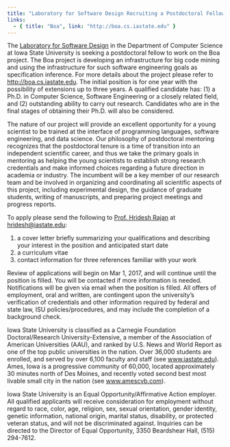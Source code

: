 ```yaml
---
title: "Laboratory for Software Design Recruiting a Postdoctoral Fellow"
links:
  - { title: "Boa", link: "http://boa.cs.iastate.edu" }
---
```


The [Laboratory for Software Design](http://design.cs.iastate.edu) in the
Department of Computer Science at Iowa State University is seeking a
postdoctoral fellow to work on the Boa project. The Boa project is developing
an infrastructure for big code mining and using the infrastructure for such
software engineering goals as specification inference. For more details about
the project please refer to http://boa.cs.iastate.edu. The initial position is
for one year with the possibility of extensions up to three years. A qualified
candidate has: (1) a Ph.D. in Computer Science, Software Engineering or a
closely related field, and (2) outstanding ability to carry out research.
Candidates who are in the final stages of obtaining their Ph.D. will also be
considered.

The nature of our project will provide an excellent opportunity for a young
scientist to be trained at the interface of programming languages, software
engineering, and data science.  Our philosophy of postdoctoral mentoring
recognizes that the postdoctoral tenure is a time of transition into an
independent scientific career, and thus we take the primary goals in mentoring
as helping the young scientists to establish strong research credentials and
make informed choices regarding a future direction in academia or industry.
The incumbent will be a key member of our research team and be involved in
organizing and coordinating all scientific aspects of this project, including
experimental design, the guidance of graduate students, writing of manuscripts,
and preparing project meetings and progress reports.

To apply please send the following to [Prof. Hridesh Rajan](http://www.cs.iastate.edu/~hridesh) at
<hridesh@iastate.edu>:

1. a cover letter briefly summarizing your qualifications
and describing your interest in the position and anticipated start date
2. a curriculum vitae
3. contact information for three references familiar with your work

Review of applications will begin on Mar 1, 2017, and will continue until the
position is filled.  You will be contacted if more information is needed.
Notifications will be given via email when the position is filled.  All offers
of employment, oral and written, are contingent upon the university’s
verification of credentials and other information required by federal and state
law, ISU policies/procedures, and may include the completion of a background
check.

Iowa State University is classified as a Carnegie Foundation Doctoral/Research
University-Extensive, a member of the Association of American Universities
(AAU), and ranked by U.S. News and World Report as one of the top public
universities in the nation. Over 36,000 students are enrolled, and served by
over 6,100 faculty and staff (see www.iastate.edu). Ames, Iowa is a progressive
community of 60,000, located approximately 30 minutes north of Des Moines, and
recently voted second best most livable small city in the nation (see
www.amescvb.com).


Iowa State University is an Equal Opportunity/Affirmative Action employer. All
qualified applicants will receive consideration for employment without regard
to race, color, age, religion, sex, sexual orientation, gender identity,
genetic information, national origin, marital status, disability, or protected
veteran status, and will not be discriminated against. Inquiries can be
directed to the Director of Equal Opportunity, 3350 Beardshear Hall, (515)
294-7612.
